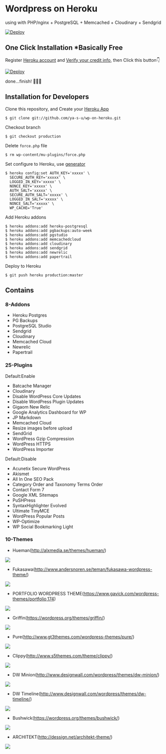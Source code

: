 # Wordpress on Heroku

using with PHP/nginx + PostgreSQL + Memcached + Cloudinary + Sendgrid

[![Deploy](https://blog.logentries.com/wp-content/uploads/2014/09/deploy-to-heroku.png)](https://heroku.com/deploy?template=https://github.com/ya-s-u/wp-on-heroku/tree/production)


## One Click Installation *Basically Free
Register [Heroku account](https://signup.heroku.com/www-header) and [Verify your credit info](https://devcenter.heroku.com/articles/account-verification#verification-requirement), then Click this button:point_down:

[![Deploy](https://www.herokucdn.com/deploy/button.png)](https://heroku.com/deploy?template=https://github.com/sabarnix/wp-on-heroku/tree/production)

done...finish! :tada::tada::tada:


## Installation for Developers
Clone this repository, and Create your [Heroku App](https://heroku.com)

```
$ git clone git://github.com/ya-s-u/wp-on-heroku.git
```

Checkout branch

```
$ git checkout production
```

Delete ``force.php`` file 

```
$ rm wp-content/mu-plugins/force.php
```

Set configure to Heroku, use [generator](https://api.wordpress.org/secret-key/1.1/salt/)

```
$ heroku config:set AUTH_KEY='xxxxx' \
  SECURE_AUTH_KEY='xxxxx' \
  LOGGED_IN_KEY='xxxxx' \
  NONCE_KEY='xxxxx' \
  AUTH_SALT='xxxxx' \
  SECURE_AUTH_SALT='xxxxx' \
  LOGGED_IN_SALT='xxxxx' \
  NONCE_SALT='xxxxx' \
  WP_CACHE='True'
```

Add Heroku addons

```
$ heroku addons:add heroku-postgresql
$ heroku addons:add pgbackups:auto-week
$ heroku addons:add pgstudio
$ heroku addons:add memcachedcloud
$ heroku addons:add cloudinary
$ heroku addons:add sendgrid
$ heroku addons:add newrelic
$ heroku addons:add papertrail
```

Deploy to Heroku

```
$ git push heroku production:master
```


## Contains

### 8-Addons
- Heroku Postgres
- PG Backups
- PostgreSQL Studio
- Sendgrid
- Cloudinary
- Memcached Cloud
- Newrelic
- Papertrail


### 25-Plugins
Default:Enable

- Batcache Manager
- Cloudinary
- Disable WordPress Core Updates
- Disable WordPress Plugin Updates
- Gigaom New Relic
- Google Analytics Dashboard for WP
- JP Markdown
- Memcached Cloud
- Resize images before upload
- SendGrid
- WordPress Gzip Compression
- WordPress HTTPS
- WordPress Importer

Default:Disable

- Acunetix Secure WordPress
- Akismet
- All In One SEO Pack
- Category Order and Taxonomy Terms Order
- Contact Form 7
- Google XML Sitemaps
- PuSHPress
- SyntaxHighlighter Evolved
- Ultimate TinyMCE
- WordPress Popular Posts
- WP-Optimize
- WP Social Bookmarking Light


### 10-Themes
- Hueman(http://alxmedia.se/themes/hueman/)

![](https://raw.githubusercontent.com/ya-s-u/wp-on-heroku/production/wp-content/themes/hueman/screenshot.png)

- Fukasawa(http://www.andersnoren.se/teman/fukasawa-wordpress-theme/)

![](https://raw.githubusercontent.com/ya-s-u/wp-on-heroku/production/wp-content/themes/fukasawa/screenshot.png)

- PORTFOLIO WORDPRESS THEME(https://www.gavick.com/wordpress-themes/portfolio,174)

![](https://raw.githubusercontent.com/ya-s-u/wp-on-heroku/production/wp-content/themes/gk-portfolio/screenshot.png)

- Griffin(https://wordpress.org/themes/griffin/)

![](https://raw.githubusercontent.com/ya-s-u/wp-on-heroku/production/wp-content/themes/griffin/screenshot.png)

- Pure(http://www.gt3themes.com/wordpress-themes/pure/)

![](https://raw.githubusercontent.com/ya-s-u/wp-on-heroku/production/wp-content/themes/gt3-wp-pure/screenshot.png)

- Clippy(http://www.s5themes.com/theme/clippy/)

![](https://raw.githubusercontent.com/ya-s-u/wp-on-heroku/production/wp-content/themes/clippy/screenshot.jpg)

- DW Minion(http://www.designwall.com/wordpress/themes/dw-minion/)

![](https://raw.githubusercontent.com/ya-s-u/wp-on-heroku/production/wp-content/themes/dw-minion/screenshot.png)

- DW Timeline(http://www.designwall.com/wordpress/themes/dw-timeline/)

![](https://raw.githubusercontent.com/ya-s-u/wp-on-heroku/production/wp-content/themes/dw-timeline/screenshot.png)

- Bushwick(https://wordpress.org/themes/bushwick/)

![](https://raw.githubusercontent.com/ya-s-u/wp-on-heroku/production/wp-content/themes/bushwick/screenshot.png)

- ARCHITEKT(http://dessign.net/architekt-theme/)

![](https://raw.githubusercontent.com/ya-s-u/wp-on-heroku/production/wp-content/themes/architekttheme/screenshot.jpg)
